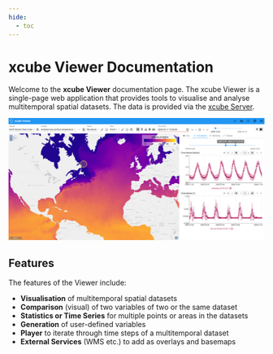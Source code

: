 ```yaml
---
hide:
  - toc
---
```


# xcube Viewer Documentation

Welcome to the **xcube Viewer** documentation page. The xcube Viewer is a single-page web application that provides tools to visualise and analyse multitemporal spatial datasets. The data is provided via the [xcube Server](https://xcube.readthedocs.io/en/latest/webapi.html).

![Start Image](assets/images/overview_viewer.png)

## Features

The features of the Viewer include:

- **Visualisation** of multitemporal spatial datasets
- **Comparison** (visual) of two variables of two or the same dataset
- **Statistics or Time Series** for multiple points or areas in the datasets
- **Generation** of user-defined variables
- **Player** to iterate through time steps of a multitemporal dataset
- **External Services** (WMS etc.) to add as overlays and basemaps
